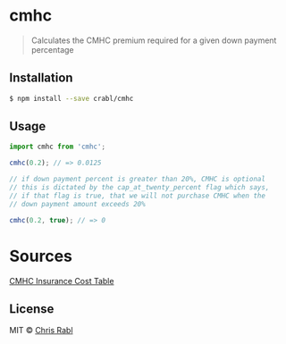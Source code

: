 # cmhc
> Calculates the CMHC premium required for a given down payment percentage

## Installation

```sh
$ npm install --save crabl/cmhc
```

## Usage

```js
import cmhc from 'cmhc';

cmhc(0.2); // => 0.0125

// if down payment percent is greater than 20%, CMHC is optional
// this is dictated by the cap_at_twenty_percent flag which says,
// if that flag is true, that we will not purchase CMHC when the
// down payment amount exceeds 20%

cmhc(0.2, true); // => 0
```

# Sources

[CMHC Insurance Cost Table](http://www.cmhc-schl.gc.ca/en/co/moloin/moloin_005.cfm)

## License

MIT © [Chris Rabl]()
